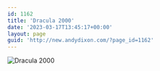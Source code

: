 ```yaml
---
id: 1162
title: 'Dracula 2000'
date: '2023-03-17T13:45:17+00:00'
layout: page
guid: 'http://new.andydixon.com/?page_id=1162'
---
```


![Dracula 2000](https://i0.wp.com/assets.g8x2.ldn.idrivee2-23.com/posters/Dracula%202000%2001.jpg?w=1200&ssl=1 "Dracula 2000")